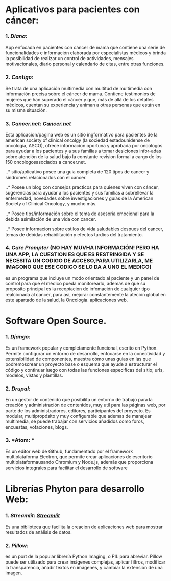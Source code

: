 # Aplicativos para pacientes con cáncer:

### 1. *Diana:*

App enfocada en pacientes con cáncer de mama que contiene una serie de funcionalidades e información elaborada
por especialistas médicos y brinda la posibilidad de realizar un control de actividades, mensajes motivacionales,
diario personal y calendario de citas, entre otras funciones.

### 2. *Contigo:*

Se trata de una aplicación multimedia con multitud de multimedia con información precisa sobre el cáncer de mama.
Contiene testimonios de mujeres que han superado el cáncer y que, más de allá de los detalles médicos, cuentan su
experiencia y animan a otras personas que están en su misma situación.

### 3. *Cancer.net: [Cancer.net](https://www.cancer.net/ "Cancer.Net")*

Esta aplicacion/pagina web es un sitio ingformativo para pacientes de la american society of clinical oncolgy (la
sociedad estadounidense de oncología, ASCO), ofrece informacion oportuna y aprobada por oncologos para ayudar a los 
pacientes y a sus familias a tomar desiciones infor-adas sobre atención de la salud bajo la constante revision 
formal a cargo de los 150 oncologosasociados a cancer.net.

..* sitio/aplicativo posee una guia completa de 120 tipos de cancer y sindromes relacionados con el cancer.

..* Posee un blog con consejos practicos  para quienes viven con cáncer, sugerencias para ayudar a los pacientes
y sus familias a sobrellevar la enfermedad, novedades sobre investigaciones y guías de la American Society of 
Clinical Oncology, y mucho más.

..* Posee tips/información sobre el tema de asesoria emocional para la debida asimilación de una vida con cancer.

..* Posee informacion sobre estilos de vida saludables despues del cancer, temas de debidas rehabilitación y efectos
tardios del tratamiento.

### 4. *Care Prompter* (NO HAY MUVHA INFORMACIÓN! PERO HA UNA APP, LA CUESTION ES QUE ES RESTRINGIDA Y SE NECESITA UN CODIGO DE ACCESO,PARA UTILIZARLA, ME IMAGONO QUE ESE CODIGO SE LO DA A UNO EL MEDICO)

es un programa que incluye un modo orientado al paciente y un panel de control para que el médico pueda monitorearlo, 
ademas de que su proposito principal es la recopiacion de infomación de cualquier tipo realcionada al cancer, para asi,
mejorar constantemente la ateción global en este apartado de la salud, la Oncologia. aplicaciones web.

# Software Open Source.

### 1. *Django:* 
Es un framework popular y completamente funcional, escrito en Python. Permite configurar un entorno de desarrollo,
enfocarse en  la conectividad y extensibilidad de componentes, muestra cómo unas guias en las que podremoscrear un
proyecto base o esquema que ayude a estructurar el código y continuar luego con todas las funciones especificas del
sitio; urls, modelos, vistas y plantillas.

### 2. *Drupal:*
En un gestor de contenido que posibilita un entorno de trabajo para la creación y administración de contenidos,
muy util para las páginas web, por parte de los administradores, editores, participantes del proyecto. Es modular,
multipropósito y muy configurable  que ademas de manajear multimedia, se puede trabajar con servicios añadidos como
foros, encuestas, votaciones, blogs.
### 3. *Atom: *
Es un editor web de Github, fundamentado por el framework multiplataforma Electron, que permite crear aplicaciones de escritorio multiplataformausando Chromium y Node.js, además que proporciona servicios integrales para facilitar el desarrollo de software

# Librerías Phyton para desarrollo Web:

### 1. *Streamlit: [Streamlit](https://streamlit.io/ "StreamLit")*

Es una biblioteca que facilita la creacion de aplicaciones web para mostrar resultados de análisis 
de datos.

### 2. *Pillow:*

es un port de la popular librería Python Imaging, o PIL para abreviar. Pillow puede ser utilizado 
para crear imágenes complejas, aplicar filtros, modificar la transparencia, añadir textos en imágenes, y
cambiar la extensión de una imagen.




